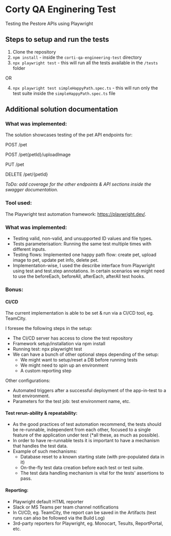 # Corty QA Enginering Test
Testing the Pestore APIs using Playwright

## Steps to setup and run the tests

1. Clone the repository
2. `npm install` - inside the `corti-qa-engineering-test` directory
3. `npx playwright test` - this will run all the tests available in the `/tests` folder

OR

4. `npx playwright test simpleHappyPath.spec.ts` - this will run only the test suite inside the `simpleHappyPath.spec.ts` file

## Additional solution documentation

### What was implemented:

The solution showcases testing of the pet API endpoints for:

POST /pet

POST /pet{petId}/uploadImage

PUT /pet

DELETE /pet/{petId}

*ToDo: add coverage for the other endpoints & API sections inside the swagger documentation.*

### Tool used:
The Playwright test automation framework: https://playwright.dev/.

### What was implemented:
<ul>
<li>Testing valid, non-valid, and unsupported ID values and file types.</li>
<li>Tests parameterisation: Running the same test multiple times with different inputs.</li>
<li>Testing flows:
Implemented one happy path flow: create pet, upload image to pet, update pet info, delete pet.</li>
<li>Implementation-wise, I used the describe interface from Playwright using test and test.step annotations. In certain scenarios we might need to use the beforeEach, beforeAll, afterEach, afterAll test hooks.</li>
</ul>

### Bonus:
#### CI/CD
The current implementation is able to be set & run via a CI/CD tool, eg. TeamCity.

I foresee the following steps in the setup:
<ul>
<li>The CI/CD server has access to clone the test repository</li>
<li>Framework setup/installation via npm install</li>
<li>Running test: npx playwright test</li>
<li>We can have a bunch of other optional steps depending of the setup:
<ul>
<li>We might want to setup/reset a DB before running tests</li>
<li>We might need to spin up an environment</li>
<li>A custom reporting step</li>
</ul>
</ul>

Other configurations:
<ul>
<li>
Automated triggers after a successful deployment of the app-in-test to a test environment.</li>
<li>Parameters for the test job: test environment name, etc.</li>
</ul>

#### Test rerun-ability & repeatability:
<ul>
<li>
As the good practices of test automation recommend, the tests should be re-runnable, independent from each other, focused to a single feature of the application under test (*all these, as much as possible).</li>
<li>In order to have re-runnable tests it is important to have a mechanism that handles the test data.</li>
<li>Example of such mechanisms:
<ul>
<li>Database reset to a known starting state (with pre-populated data in it)</li>
<li>On-the-fly test data creation before each test or test suite.</li>
<li>The test data handling mechanism is vital for the tests' assertions to pass.</li>
</ul></li>
</ul>

#### Reporting:
<ul>
<li>Playwright default HTML reporter</li>
<li>Slack or MS Teams per team channel notifications</li>
<li>In CI/CD, eg. TeamCity, the report can be saved in the Artifacts (test runs can also be followed via the Build Log)</li>
<li>3rd-party reporters for Playwright, eg. Monocart, Tesults, ReportPortal, etc.</li>
</ul>